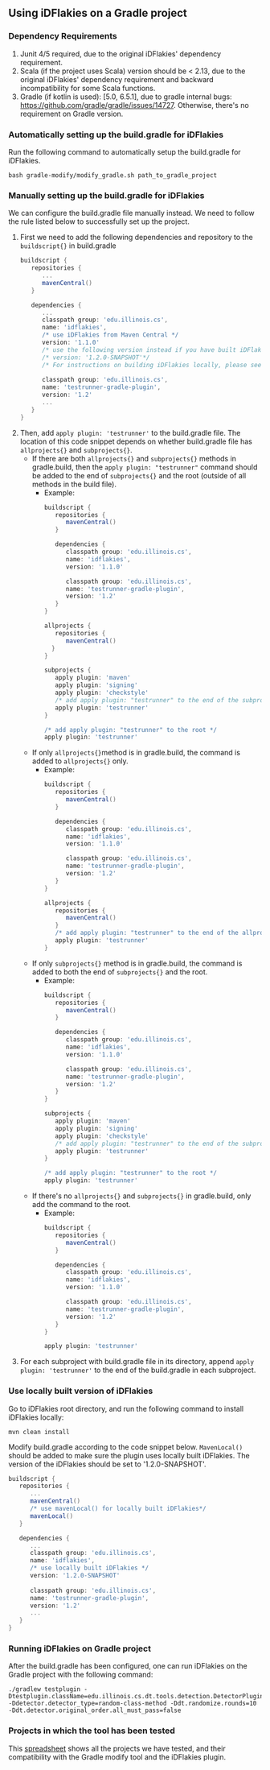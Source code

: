 ## Using iDFlakies on a Gradle project
### Dependency Requirements
1. Junit 4/5 required, due to the original iDFlakies' dependency requirement.
2. Scala (if the project uses Scala) version should be < 2.13, due to the original iDFlakies' dependency requirement and backward incompatibility for some Scala functions.
3. Gradle (if kotlin is used): [5.0, 6.5.1], due to gradle internal bugs: https://github.com/gradle/gradle/issues/14727. Otherwise, there's no requirement on Gradle version. 
### Automatically setting up the build.gradle for iDFlakies
Run the following command to automatically setup the build.gradle for iDFlakies.
```
bash gradle-modify/modify_gradle.sh path_to_gradle_project
```
### Manually setting up the build.gradle for iDFlakies
We can configure the build.gradle file manually instead. We need to follow the rule listed below to successfully set up the project. 
1. First we need to add the following dependencies and repository to the `buildscript{}` in build.gradle 
   ```groovy
   buildscript {
      repositories {
         ...
         mavenCentral()
      }
   
      dependencies {
         ...
         classpath group: 'edu.illinois.cs',
         name: 'idflakies', 
         /* use iDFlakies from Maven Central */
         version: '1.1.0'
         /* use the following version instead if you have built iDFlakies locally and want to use the locally built version*/
         /* version: '1.2.0-SNAPSHOT'*/
         /* For instructions on building iDFlakies locally, please see 'Use locally built version of iDFlakies' section below in this document. */
         
         classpath group: 'edu.illinois.cs',
         name: 'testrunner-gradle-plugin', 
         version: '1.2'
         ...
      }
   }
   ```
2. Then, add `apply plugin: 'testrunner'` to the build.gradle file. The location of this code snippet depends on whether build.gradle file has `allprojects{}` and `subprojects{}`. 
   * If there are both `allprojects{}` and `subprojects{}` methods in gradle.build, then the `apply plugin: "testrunner"` command should be added to the end of `subprojects{}` and the root (outside of all methods in the build file).
     * Example: 
       ```groovy
       buildscript {
          repositories {
             mavenCentral()
          }
       
          dependencies {
             classpath group: 'edu.illinois.cs',
             name: 'idflakies', 
             version: '1.1.0'
       
             classpath group: 'edu.illinois.cs',
             name: 'testrunner-gradle-plugin', 
             version: '1.2'
          }
       }
       
       allprojects {
          repositories {
             mavenCentral()
         }
       }
       
       subprojects {
          apply plugin: 'maven'
          apply plugin: 'signing'
          apply plugin: 'checkstyle'
          /* add apply plugin: "testrunner" to the end of the subproject{} */
          apply plugin: 'testrunner'
       }
       
       /* add apply plugin: "testrunner" to the root */ 
       apply plugin: 'testrunner'
       ```
   * If only `allprojects{}`method is in gradle.build, the command is added to  `allprojects{}` only.
     * Example: 
       ```groovy
       buildscript {
          repositories {
             mavenCentral()
          }
       
          dependencies {
             classpath group: 'edu.illinois.cs',
             name: 'idflakies', 
             version: '1.1.0'
       
             classpath group: 'edu.illinois.cs',
             name: 'testrunner-gradle-plugin', 
             version: '1.2'
          }
       }
       
       allprojects {
          repositories {
             mavenCentral()
          }
          /* add apply plugin: "testrunner" to the end of the allprojects{} only */
          apply plugin: 'testrunner'
       }
       ```
   * If only `subprojects{}` method is in gradle.build, the command is added to both the end of `subprojects{}` and the root. 
     * Example: 
       ```groovy
       buildscript {
          repositories {
             mavenCentral()
          }
       
          dependencies {
             classpath group: 'edu.illinois.cs',
             name: 'idflakies', 
             version: '1.1.0'
       
             classpath group: 'edu.illinois.cs',
             name: 'testrunner-gradle-plugin', 
             version: '1.2'
          }
       }
       
       subprojects {
          apply plugin: 'maven'
          apply plugin: 'signing'
          apply plugin: 'checkstyle'
          /* add apply plugin: "testrunner" to the end of the subproject{} */
          apply plugin: 'testrunner'
       }
       
       /* add apply plugin: "testrunner" to the root */ 
       apply plugin: 'testrunner'
       ```
   * If there's no `allprojects{}` and `subprojects{}` in gradle.build, only add the command to the root.
     * Example:
       ```groovy
       buildscript {
          repositories {
             mavenCentral()
          }
       
          dependencies {
             classpath group: 'edu.illinois.cs',
             name: 'idflakies', 
             version: '1.1.0'
       
             classpath group: 'edu.illinois.cs',
             name: 'testrunner-gradle-plugin', 
             version: '1.2'
          }
       }
       
       apply plugin: 'testrunner'
       ```
3. For each subproject with build.gradle file in its directory, append `apply plugin: 'testrunner'` to the end of the build.gradle in each subproject. 
### Use locally built version of iDFlakies 
Go to iDFlakies root directory, and run the following command to install iDFlakies locally: 
```
mvn clean install
```
Modify build.gradle according to the code snippet below. `MavenLocal()` should be added to make sure the plugin uses locally built iDFlakies. The version of the iDFlakies should be set to '1.2.0-SNAPSHOT'.
```groovy
buildscript {
   repositories {
      ...
      mavenCentral()
      /* use mavenLocal() for locally built iDFlakies*/
      mavenLocal()
   }

   dependencies {
      ...
      classpath group: 'edu.illinois.cs',
      name: 'idflakies', 
      /* use locally built iDFlakies */
      version: '1.2.0-SNAPSHOT'
      
      classpath group: 'edu.illinois.cs',
      name: 'testrunner-gradle-plugin', 
      version: '1.2'
      ...
   }
}
```
### Running iDFlakies on Gradle project 
After the build.gradle has been configured, one can run iDFlakies on the Gradle project with the following command: 
```
./gradlew testplugin -Dtestplugin.className=edu.illinois.cs.dt.tools.detection.DetectorPlugin -Ddetector.detector_type=random-class-method -Ddt.randomize.rounds=10 -Ddt.detector.original_order.all_must_pass=false
```
### Projects in which the tool has been tested
This [spreadsheet](https://docs.google.com/spreadsheets/d/1Jr5zbOZjKFI6a4ntHa0kzbF8-5AgnZEo3G7CUSFWjwA) shows all the projects we have tested, and their compatibility with the Gradle modify tool and the iDFlakies plugin.
